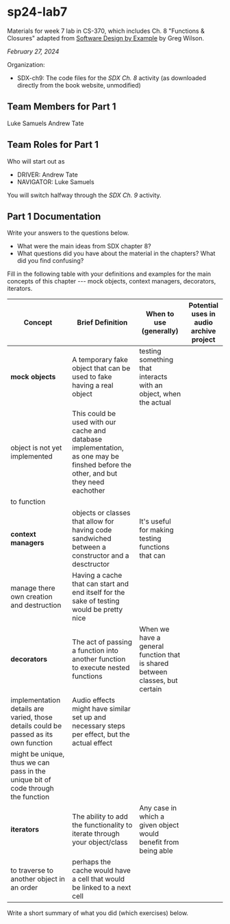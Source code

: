 # sp24-lab7
Materials for week 7 lab in CS-370, which includes Ch. 8 "Functions & Closures" adapted from [Software Design by Example](https://third-bit.com/sdxpy/) by Greg Wilson.

_February 27, 2024_

Organization:
* SDX-ch9: The code files for the _SDX Ch. 8_ activity (as downloaded directly from the book website, unmodified) 

## Team Members for Part 1
Luke Samuels
Andrew Tate

## Team Roles for Part 1
Who will start out as
* DRIVER: Andrew Tate
* NAVIGATOR: Luke Samuels

You will switch halfway through the _SDX Ch. 9_ activity.

## Part 1 Documentation

Write your answers to the questions below.

* What were the main ideas from SDX chapter 8?
* What questions did you have about the material in the chapters? What did you find confusing?

Fill in the following table with your definitions and examples for the main concepts of this chapter --- mock objects, context managers, decorators, iterators.

| Concept | Brief Definition | When to use (generally) | Potential uses in audio archive project |
| --- | --- | --- | --- |
| **mock objects** | A temporary fake object that can be used to fake having a real object | testing something that interacts with an object, when the actual
object is not yet implemented | This could be used with our cache and database implementation, as one may be finshed before the other, and but they need eachother
to function |
| **context managers** | objects or classes that allow for having code sandwiched between a constructor and a desctructor| It's useful for making testing functions that can
manage there own creation and destruction| Having a cache that can start and end itself for the sake of testing would be pretty nice |
| **decorators** | The act of passing a function into another function to execute nested functions | When we have a general function that is shared between classes, but certain
implementation details are varied, those details could be passed as its own function| Audio effects might have similar set up and necessary steps per effect, but the actual effect
might be unique, thus we can pass in the unique bit of code through the function |
| **iterators** | The ability to add the functionality to iterate through your object/class | Any case in which a given object would benefit from being able
to traverse to another object in an order | perhaps the cache would have a cell that would be linked to a next cell |


Write a short summary of what you did (which exercises) below.
